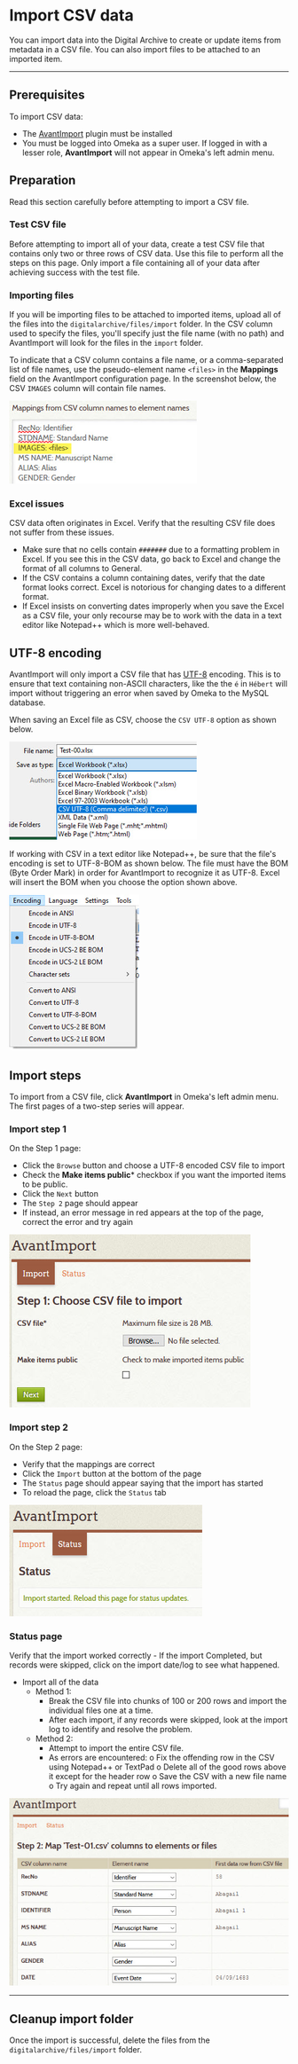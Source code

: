 # Import CSV data

You can import data into the Digital Archive to create or update items from metadata in a CSV file.
You can also import files to be attached to an imported item.

---

## Prerequisites

To import CSV data:

-   The [AvantImport](../plugins/avantimport.md) plugin must be installed
-   You must be logged into Omeka as a super user. If logged in with a lesser
    role, **AvantImport** will not appear in Omeka's left admin menu.

## Preparation

Read this section carefully before attempting to import a CSV file.

### Test CSV file

Before attempting to import all of your data, create a test CSV file that contains only two or three
rows of CSV data. Use this file to perform all the steps on this page. Only import a file containing
all of your data after achieving success with the test file. 

### Importing files

If you will be importing files to be attached to imported items, upload all of the files into the
`digitalarchive/files/import` folder. In the CSV column used to specify the files, you'll specify just
the file name (with no path) and AvantImport will look for the files in the `import` folder.

To indicate that a CSV column contains a file name, or a comma-separated list of file names, use the
pseudo-element name `<files>` in the **Mappings** field on the AvantImport configuration page. In the
screenshot below, the CSV `IMAGES` column will contain file names.

![importing files](import-csv-3.jpg)

### Excel issues
CSV data often originates in Excel. Verify that the resulting CSV file does not suffer from these issues.

-   Make sure that no cells contain `#######` due to a formatting problem in Excel. If you see this in the
    CSV data, go back to Excel and change the format of all columns to General.
-	If the CSV contains a column containing dates, verify that the date format looks correct. Excel is
    notorious for changing dates to a different format.
-   If Excel insists on converting dates improperly when you save the Excel as a CSV file, your only
    recourse may be to work with the data in a text editor like Notepad++ which is more well-behaved.
    

## UTF-8 encoding
AvantImport will only import a CSV file that has [UTF-8](https://en.wikipedia.org/wiki/UTF-8) encoding.
This is to ensure that text containing non-ASCII characters, like the the `é` in `Hébert` will import
without triggering an error when saved by Omeka to the MySQL database.

When saving an Excel file as CSV, choose the `CSV UTF-8` option as shown below.

![UTF-8 format](import-csv-1.jpg)

If working with CSV in a text editor like Notepad++, be sure that the file's encoding is set to UTF-8-BOM
as shown below. The file must have the BOM (Byte Order Mark) in order for AvantImport to recognize it as UTF-8.
Excel will insert the BOM when you choose the option shown above.

![UTF-8 format](import-csv-2.jpg)

## Import steps
To import from a CSV file, click **AvantImport** in Omeka's left admin menu. The first pages of a two-step
series will appear.

### Import step 1
On the Step 1 page:

-	Click the `Browse` button and choose a UTF-8 encoded CSV file to import
-   Check the **Make items public*** checkbox if you want the imported items to be public.
-	Click the `Next` button
-   The `Step 2` page should appear
-   If instead, an error message in red appears at the top of the page, correct the error and try again

![UTF-8 format](import-csv-4.jpg)


### Import step 2
On the Step 2 page:

-	Verify that the mappings are correct
-   Click the `Import` button at the bottom of the page
-   The `Status` page should appear saying that the import has started
-   To reload the page, click the `Status` tab

![UTF-8 format](import-csv-6.jpg)

### Status page

Verify that the import worked correctly
    -	If the import Completed, but records were skipped, click on the import date/log to see what happened.
-	Import all of the data
    -	Method  1:
        -	Break the CSV file into chunks of 100 or 200 rows and import the individual files one at a time.
        -	After each import, if any records were skipped, look at the import log to identify and resolve the problem.
    -	Method 2:
        -	Attempt to import the entire CSV file.
        -	As errors are encountered:
            o	Fix the offending row in the CSV using Notepad++ or TextPad
            o	Delete all of the good rows above it except for the header row
            o	Save the CSV with a new file name
            o	Try again and repeat until all rows imported.

![UTF-8 format](import-csv-5.jpg)

---

## Cleanup import folder
Once the import is successful, delete the files from the  `digitalarchive/files/import` folder.


